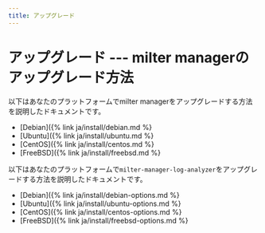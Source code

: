 ```yaml
---
title: アップグレード
---
```


# アップグレード --- milter managerのアップグレード方法

以下はあなたのプラットフォームでmilter managerをアップグレードする方法を説明したドキュメントです。

* [Debian]({% link ja/install/debian.md %}
* [Ubuntu]({% link ja/install/ubuntu.md %}
* [CentOS]({% link ja/install/centos.md %}
* [FreeBSD]({% link ja/install/freebsd.md %}

以下はあなたのプラットフォームで`milter-manager-log-analyzer`をアップグレードする方法を説明したドキュメントです。

* [Debian]({% link ja/install/debian-options.md %}
* [Ubuntu]({% link ja/install/ubuntu-options.md %}
* [CentOS]({% link ja/install/centos-options.md %}
* [FreeBSD]({% link ja/install/freebsd-options.md %}
